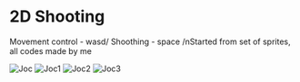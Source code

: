 # 2D Shooting
Movement control - wasd/
Shoothing - space
/nStarted from set of sprites, all codes made by me

![Joc](https://github.com/user-attachments/assets/58343692-a44a-445e-8c77-644296df3e74)
![Joc1](https://github.com/user-attachments/assets/1205ffa6-37d5-4740-ac7c-42bddeeeb758)
![Joc2](https://github.com/user-attachments/assets/e1231321-7f99-45a3-b895-4c061e9910a0)
![Joc3](https://github.com/user-attachments/assets/dd073952-f4e2-4dce-a13e-2bf4f72fce26)
